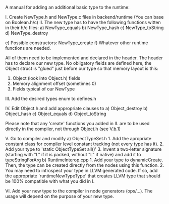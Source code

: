 A manual for adding an additional basic type to the runtime:

I. Create NewType.h and NewType.c files in backend/runtime (You can base on Boolean.h/c)
II. The new type has to have the following functions witten in their h/c files:
   a) NewType_equals
   b) NewType_hash
   c) NewType_toString
   d) NewType_destroy

   e) Possible constructors: NewType_create
   f) Whatever other runtime functions are needed.

  All of them need to be implemented and declared in the header. 
  The header has to declare our new type. No obligatory fields are defined here, 
  the Object struct is "glued" just before our type so that memory layout is this:

  1. Object (look into Object.h) fields
  2. Memory alignment offset (sometimes 0)
  3. Fields typical of our NewType

III. Add the desired types enum to defines.h

IV. Edit Object.h and add appropriate clauses to 
   a) Object_destroy 
   b) Object_hash
   c) Object_equals
   d) Object_toString

   Please note that any 'create' functions you added in II. are to be used directly in the compiler, 
   not through Object.h (see V.b.1)

V. Go to compiler and modify
   a) ObjectTypeSet.h
      1. Add the apropriate constant class for compiler level constant tracking (not every type has it).
      2. Add your type to 'static ObjectTypeSet all()'
      3. Invent a two-letter signature (starting with "L" if it is packed, without "L" if native)
         and add it to typeStringForArg
   b) RuntimeInterop.cpp
      1. Add your type to dynamicCreate. Then, the type can be created directly from the nodes using 
         this function.
      2. You may need to introspect your type in LLVM generated code. If so, add the appropriate 
         'runtimeNewTypeType' that creates LLVM type that should be 100% compatible with what you did in         I.

VI. Add your new type to the compiler in node generators (ops/...). The usage will depend on the purpose of your new type. 